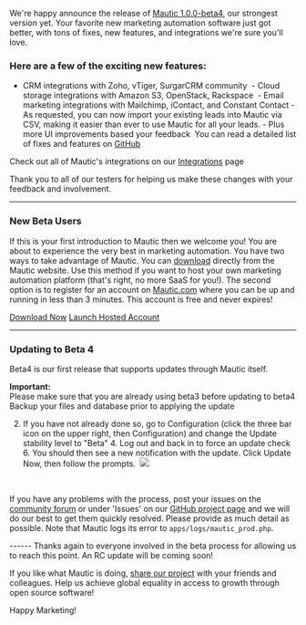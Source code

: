 We're happy announce the release of [Mautic 1.0.0-beta4](download), our strongest version yet. Your favorite new marketing automation software just got better, with tons of fixes, new features, and integrations we're sure you'll love.   

    
### Here are a few of the exciting new features:
 
 - CRM integrations with Zoho, vTiger, SurgarCRM community  - Cloud storage integrations with Amazon S3, OpenStack, Rackspace  - Email marketing integrations with Mailchimp, iContact, and Constant Contact - As requested, you can now import your existing leads into Mautic via CSV, making it easier than ever to use Mautic for all your leads. - Plus more UI improvements based your feedback  
 You can read a detailed list of fixes and features on [GitHub](https://github.com/mautic/mautic/releases/tag/1.0.0-beta4)  

 Check out all of Mautic's integrations on our [Integrations](integrations) page  

 Thank you to all of our testers for helping us make these changes with your feedback and involvement.   

 ------ 
### New Beta Users
 If this is your first introduction to Mautic then we welcome you! You are about to experience the very best in marketing automation. You have two ways to take advantage of Mautic. You can [download](download) directly from the Mautic website. Use this method if you want to host your own marketing automation platform (that's right, no more SaaS for you!). The second option is to register for an account on [Mautic.com](https://mautic.com) where you can be up and running in less than 3 minutes. This account is free and never expires!  

 [Download Now](download) [Launch Hosted Account](https://mautic.com)  

 ------ 
### Updating to Beta 4 
 Beta4 is our first release that supports updates through Mautic itself.  

 **Important:**  
 Please make sure that you are already using beta3 before updating to beta4 Backup your files and database prior to applying the update  

 
 2. If you have not already done so, go to Configuration (click the three bar icon on the upper right, then Configuration) and change the Update stability level to "Beta" 4. Log out and back in to force an update check 6. You should then see a new notification with the update. Click Update Now, then follow the prompts.  
 ![](https://www.mautic.org/wp-content/uploads/2015/02/update_screen_beta4.png)
  

    

 If you have any problems with the process, post your issues on the [community forum](community) or under 'Issues' on our [GitHub project page](https://github.com/mautic/mautic/issues) and we will do our best to get them quickly resolved. Please provide as much detail as possible. Note that Mautic logs its error to `apps/logs/mautic_prod.php`.  

 ------ Thanks again to everyone involved in the beta process for allowing us to reach this point. An RC update will be coming soon!  

 If you like what Mautic is doing, [share our project](https://twitter.com/trymautic) with your friends and colleagues. Help us achieve global equality in access to growth through open source software!   

 Happy Marketing!